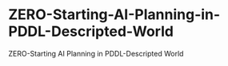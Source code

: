 # ZERO-Starting-AI-Planning-in-PDDL-Descripted-World
ZERO-Starting AI Planning in PDDL-Descripted World
